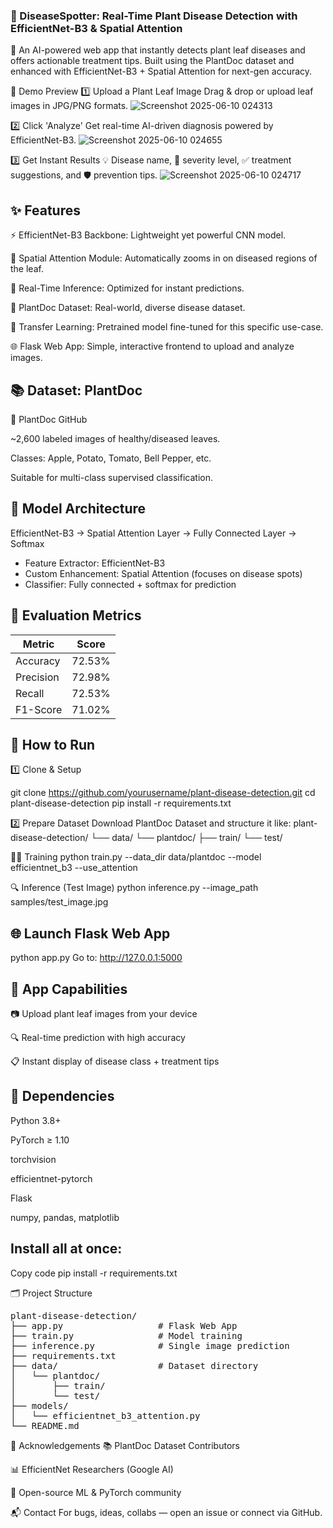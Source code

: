 ### 🌿 DiseaseSpotter: Real-Time Plant Disease Detection with EfficientNet-B3 & Spatial Attention

🚀 An AI-powered web app that instantly detects plant leaf diseases and offers actionable treatment tips. Built using the PlantDoc dataset and enhanced with EfficientNet-B3 + Spatial Attention for next-gen accuracy.

📸 Demo Preview
1️⃣ Upload a Plant Leaf Image
Drag & drop or upload leaf images in JPG/PNG formats.
![Screenshot 2025-06-10 024313](https://github.com/user-attachments/assets/53376eb4-42d9-46a8-8b24-a5131869db3d)


2️⃣ Click 'Analyze'
Get real-time AI-driven diagnosis powered by EfficientNet-B3.
![Screenshot 2025-06-10 024655](https://github.com/user-attachments/assets/b9fd4228-6641-400c-b6f6-dd98c37c8e93)


3️⃣ Get Instant Results
💡 Disease name, 🧪 severity level, ✅ treatment suggestions, and 🛡️ prevention tips.
![Screenshot 2025-06-10 024717](https://github.com/user-attachments/assets/b777fdcf-23ea-4125-a205-38fccf79a51f)

## ✨ Features
⚡️ EfficientNet-B3 Backbone: Lightweight yet powerful CNN model.

🧠 Spatial Attention Module: Automatically zooms in on diseased regions of the leaf.

🧪 Real-Time Inference: Optimized for instant predictions.

🌿 PlantDoc Dataset: Real-world, diverse disease dataset.

🔁 Transfer Learning: Pretrained model fine-tuned for this specific use-case.

🌐 Flask Web App: Simple, interactive frontend to upload and analyze images.

## 📚 Dataset: PlantDoc
📎 PlantDoc GitHub

~2,600 labeled images of healthy/diseased leaves.

Classes: Apple, Potato, Tomato, Bell Pepper, etc.

Suitable for multi-class supervised classification.

## 🧠 Model Architecture
EfficientNet-B3 → Spatial Attention Layer → Fully Connected Layer → Softmax
- Feature Extractor: EfficientNet-B3
- Custom Enhancement: Spatial Attention (focuses on disease spots)
- Classifier: Fully connected + softmax for prediction

 ## 🧪 Evaluation Metrics
  | Metric    | Score  |
| --------- | ------ |
| Accuracy  | 72.53% |
| Precision | 72.98% |
| Recall    | 72.53% |
| F1-Score  | 71.02% |

## 🚀 How to Run
1️⃣ Clone & Setup

git clone https://github.com/yourusername/plant-disease-detection.git
cd plant-disease-detection
pip install -r requirements.txt

2️⃣ Prepare Dataset
Download PlantDoc Dataset and structure it like:
plant-disease-detection/
└── data/
    └── plantdoc/
        ├── train/
        └── test/

🏋️‍♂️ Training
python train.py --data_dir data/plantdoc --model efficientnet_b3 --use_attention

🔍 Inference (Test Image)
python inference.py --image_path samples/test_image.jpg

## 🌐 Launch Flask Web App
python app.py
Go to: http://127.0.0.1:5000

## 🧠 App Capabilities
📷 Upload plant leaf images from your device

🔍 Real-time prediction with high accuracy

📋 Instant display of disease class + treatment tips

## 🔧 Dependencies
Python 3.8+

PyTorch ≥ 1.10

torchvision

efficientnet-pytorch

Flask

numpy, pandas, matplotlib

## Install all at once:

Copy code
pip install -r requirements.txt

🗂️ Project Structure
<pre>
plant-disease-detection/
├── app.py                  # Flask Web App
├── train.py                # Model training
├── inference.py            # Single image prediction
├── requirements.txt
├── data/                   # Dataset directory
│   └── plantdoc/
│       ├── train/
│       └── test/
├── models/
│   └── efficientnet_b3_attention.py
└── README.md
</pre>


🙌 Acknowledgements
📚 PlantDoc Dataset Contributors

📊 EfficientNet Researchers (Google AI)

🧠 Open-source ML & PyTorch community

📬 Contact
For bugs, ideas, collabs — open an issue or connect via GitHub.


